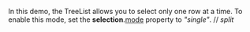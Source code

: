 In this demo, the TreeList allows you to select only one row at a time. To enable this mode, set the **selection**.[mode](/Documentation/ApiReference/UI_Components/dxTreeList/Configuration/selection/#mode) property to *"single"*.
// _split_

